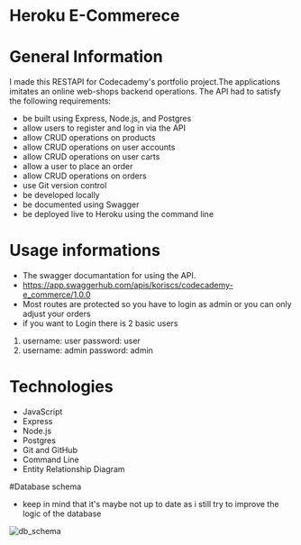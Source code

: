 Heroku E-Commerece 
=============

# General Information
I made this RESTAPI for Codecademy's portfolio project.The applications imitates an online web-shops backend operations.
The API had to satisfy the following requirements:

+ be built using Express, Node.js, and Postgres
+ allow users to register and log in via the API
+ allow CRUD operations on products
+ allow CRUD operations on user accounts
+ allow CRUD operations on user carts
+ allow a user to place an order
+ allow CRUD operations on orders
+ use Git version control
+ be developed locally
+ be documented using Swagger
+ be deployed live to Heroku using the command line

# Usage informations

+ The swagger documantation for using the API.
+ https://app.swaggerhub.com/apis/koriscs/codecademy-e_commerce/1.0.0
+ Most routes are protected so you have to login as admin or you can only adjust your orders
+ if you want to Login there is 2 basic users
1. username: user password: user
2. username: admin password: admin

 # Technologies
 
 + JavaScript
+ Express
+ Node.js
+ Postgres
+ Git and GitHub
+ Command Line
+ Entity Relationship Diagram

#Database schema

+ keep in mind that it's maybe not up to date as i still try to improve the logic of the database

![db_schema](https://user-images.githubusercontent.com/100222767/172859897-60af4aef-2971-4f06-8a6f-cfb3644091b1.png)


